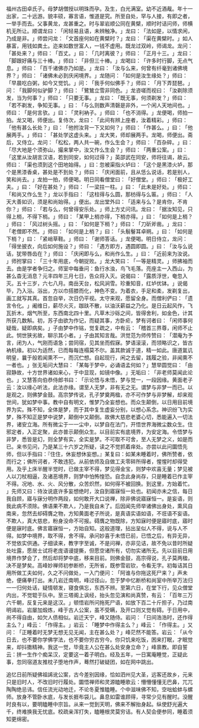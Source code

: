 福州古田卓氏子。母梦胡僧授以明珠而孕。及生，白光满室。幼不近酒胾。年十一出家，二十远游。貌丰硕，寡言语，惟道是究。所至自处，罕与人接，有即之者，一举手而去。父事黄龙，龙甚重之。时与翠岩顺公同在黄檗，顺时时诘问师，师横机无所让。顺谓龙曰：​「闲轻易且语，未辨触净。​」龙曰：​「法如是，以情求闲，乃成是非。​」师尝问龙：​「文首座何如在黄檗时？​」龙曰：​「渠在黄檗时。​」如人暴富，用钱如粪土。迩来如数世富人，一钱不虚用。既龙过双岭，师谒龙。龙问：​「甚处来？​」师曰：​「百丈。​」曰：​「几时离彼？​」师曰：​「正月十三。​」龙曰：​「脚跟好痛与三十棒。​」师曰：​「非但三十棒。​」龙喝曰：​「许多时行脚，无点气息。​」师曰：​「百千诸佛亦乃如是。​」龙曰：​「汝与么来，何曾有纤毫到诸佛境界？​」师曰：​「诸佛未必到庆闲境界。​」龙随问：​「如何是汝生缘处？​」师曰：​「早晨吃白粥，如今又觉饥。​」问：​「我手何似佛手？​」师曰：​「月下弄琵琶。​」问：​「我脚何似驴脚？​」师曰：​「鷺鷥立雪非同色。​」龙咨嗟而视曰：​「汝剃除须发，当为何事？​」师曰：​「只要无事。​」龙曰：​「既无事，何须剃发？​」师曰：​「若不剃发，争知无事。​」曰：​「与么则数声清磬是非外，一个闲人天地间也。​」师曰：​「是何言欤。​」曰：​「灵利衲子。​」师曰：​「也不消得。​」龙便喝，师拍一拍。龙又喝，师便出。复侍次，龙曰：​「此间有辨上座者，汝着精彩。​」师曰：​「他有甚么长处？​」曰：​「他拊汝背一下又如何？​」师曰：​「作甚么。​」曰：​「他展两手。​」师曰：​「甚处学这虚头来。​」龙大笑，师却展两手。龙喝，师便出。斋后，又侍立。龙问：​「松松，两人共一碗，作么生会？​」师曰：​「百杂碎。​」曰：​「尽大地是个须弥山，撮来掌中，汝又作么生会？​」师曰：​「两重公案。​」曰：​「这里从汝胡言汉语，若到同安，如何过得？​」英邵武在同安，师将往谒，故云。师曰：​「渠也须到这个田地始得。​」曰：忽被渠指火垆曰：​「这个是黑漆火垆，那个是黑漆香桌，甚处是不到处？​」师曰：​「庆闲面前，且从恁么说话，若是别人，笑和尚去。​」龙拍一拍，师便喝。明日同看僧堂曰：​「好僧堂。​」师曰：​「极好工夫。​」曰：​「好在甚处？​」师曰：​「一梁拄一柱。​」曰：​「此未是好处。​」师曰：​「和尚又作么生？​」龙以手指曰：​「这柱得与么圆，那枋得与么匾。​」师曰：​「人天大善如识，须是和尚始得。​」便出。龙出堂外曰：​「适来与么？是肯你，不肯你？​」师曰：​「若与么，何曾得安乐处。​」师上方丈问讯。龙曰：​「据汝知见，只得上梢，不得下梢。​」师曰：​「某甲上梢亦得，下梢亦得。​」曰：​「如何是上梢？​」师曰：​「风过树头摇。​」曰：​「如何是下梢？​」师曰：​「刀斫斧凿。​」龙曰：​「老僧即不然。​」师曰：​「如何是上梢？​」曰：​「头鬅鬙耳卓朔。​」曰：​「如何是下梢？​」曰：​「紧峭草鞋。​」师曰：​「谢师答话。​」龙便喝。明日侍立，龙问：​「得坐披衣，向后如何施设？​」师曰：​「遇方即方，遇圆即圆。​」曰：​「汝与么说话，犹带唇齿在？​」师曰：​「庆闲即与么，和尚作么生。​」曰：​「近前来为汝说。​」师拊掌曰：​「三十年用底，今朝捉败。​」龙大笑曰：​「一等是精灵。​」师拂袖而去。由是学者争归之。师室中每垂问：鱼行水浊，鸟飞毛落。亮座主一入西山，为甚么杳无消息？元丰四年三月七日，告众将入灭。说偈曰：​「露质浮世，奄忽入灭。五十三岁，六七八月。南岳天台，松风涧雪。珍重知音，红垆优钵。​」说偈毕，乃入浴。浴出，方以巾搭膝而化，神色不变。为着衣，手足和柔，发剃复出，画工就写其真。首忽自举，次日仍平视。太守来观，愿留全身。而僧利俨曰：​「遗言令化。​」阇维日，薪尽火灭，跏趺不散，以油沃薪益之乃化。是日云起风作，飞瓦折木，烟气所至，东西南北四十里。凡草木沙砾之间，皆得舍利，如金色，计其所获几数斛。初，苏子由欲为作记，而疑其事，方卧疟，梦有诃者曰：​「闲师事何疑哉，疑即病矣。​」子由梦中作铭，觉复疏之，中有云：​「稽首三界尊，闲师不止此。悯世狭劣故，聊示其小者。​」子由其知言哉。洪觉范为师传赞曰：​「潜庵为予言，闭为人，气刚而语急；尝同宿，见其坐而假寐。梦语滚滚，而领略识之，皆古衲机缘。初以为适然，已而每每连榻莫不尔。盖其款诚于道，精一如此。唐道氲讥明皇，曩于般若闻熏不一，而沉伫想。自起现行，闲之去留，践履之验，非闻熏不一者也。​」张无垢问大慧曰：​「某每于梦中，必诵语孟何如？​」慧举圆觉曰：​「由寂静故，十方世界诸如来心，于中显现，如镜中像。​」无垢曰：​「非老师莫闻此论也。​」又慧答向伯恭侍郎书曰：​「示论悟与未悟，梦与觉一，一段因缘。黄面老子云：汝以缘心听法，此法亦缘。谓至人无梦，非有无之无。谓梦与非梦一而已。以是观之，则佛梦金鼓。高宗梦传说，孔子梦奠两楹，亦不可作梦与非梦解，却来观世间，犹如梦中事。教中自有明文，惟梦乃全妄想也。而众生颠倒，以日用目前境界为实。殊不知，全体是梦，而于其中复生虚妄分别，以想心系念。神识纷飞为实梦，殊不知正是梦中说梦，颠倒中又颠倒。故佛大慈悲老婆心切，悉能遍入一切法界，诸安立海。所有微尘于一一尘中，以梦自在法门，开悟世界海微尘数众生。住邪定者，入正定聚，此亦普示颠倒众生。以目前实有底境界，为安定海。令悟梦与非梦，悉皆是幻，则全梦有实，全实是梦。不可取不可舍，至人无梦之义，如是而已。来书见问，乃是某三十六岁之所疑，读之不觉抓着痒处。亦尝以此问圜悟先师，但以手指曰：『住住，休妄想休妄想。』某复曰：如某未睡着时，佛所赞者，依而行之；佛所诃者，不敢违犯。从前依师及自做工夫零碎所得者，惺惺时却得受用。及乎上床半醒半觉时，已做主宰不得，梦见得金宝，则梦中欢喜无量；梦见被人以刀杖相逼，及诸恶境界，则梦中怕怖惶恐。自念此身尚存，只是睡着已作主宰不得。况地、水、火、风分散，众苦炽然，如何得不被回换。到这里，方始着忙。​」先师又曰：待汝说底许多妄想绝时，汝自到寤寐恒一处也。初闻亦未之信，每日我自顾，寤与寐分明作两段，如何敢开大口说禅，除非佛说寤寐恒一。是妄语，则我此病不须除。佛语果不欺人，乃是我自未了。后因闻先师举诸佛出身处，熏风自南来，忽然去却碍膺之物，方知黄面老子所说，是真语实语如语，不诳语不妄语。不欺人，真大慈悲，粉身没命不可报。碍膺之物既除，方知寐时便是寤时底，寤时便是寐时底。佛言寤寐恒一，方始自知。这般道理，拈出呈似人不得，说与人不得。如梦中境界，取不得，舍不得。承问妙喜于未悟已前，已悟之后，有异无异，不觉依实供通。子细读来，教字字至诚，不是问禅，亦非见诘，故不免以昔时所疑处吐露，愿居士试将老庞语谩提撕，但愿空诸所有，切勿实诸所无。先以目前日用境界作梦会了，然后却将梦中底，移来目前。则佛金鼓，高宗得说，孔子莫两楹，决不是梦矣。高峰妙禅师初参断桥，无所省，既参雪岩钦，令看无字。初每诘其日用所做工夫如何，久之不问做处，一入门便问：​「阿谁与你拖这死尸来？​」声未绝，便痛拳打出。未几岩迁南明，峰过径山，忽于梦中忆断桥和尚室中所举万法归一一归何处话，疑情顿发，寝食俱忘，东西不辨。至第六日，在堂下行，见众僧堂内出，不觉辊于队中。至三塔阁上讽经，抬头忽见演和尚真赞，有云：​「百年三万六千朝，反复元来是这汉。​」顿悟岩所问拖死尸语，如放下百二十斤担子，乃过南明谒岩。岩屡加煅炼，峰于古人公案，虽不受瞒，及开口则又觉有碍。于日用中，尚不得自由，如欠人债相似。岩迁天宁，峰又随侍。岩问：​「日间浩浩时，还作得主么？​」峰云：​「作得主。​」岩云：​「睡梦中作得主么？​」峰云：​「作得主。​」又问：​「正睡着时无梦无想无见无闻，主在甚么处？​」峰茫然不能答。岩云：​「从今日去，也不要你学佛学法，也不要你穷古穷今。你只饥来吃饭，困来打眠，才眠觉来，却抖擞精神。我这一觉，毕竟主人公在甚么处安身立命？​」峰禀教。即自誓云：拼一生作个痴呆汉，定要这一着子明白。经及五年，一日寓庵睡觉，正疑此事，忽同宿道友推枕子堕地作声，蓦然打破疑团，如在网中跳出。

追忆日前所疑佛祖䛥讹公案，古今差别因缘，恰如泗州见大圣，远客还故乡，元来只是旧时人，不改旧时行履处。圜悟禅师和灵源瞌睡歌云：懵懵懂懂无巴鼻，兀兀陶陶绝忌讳。信任流光动地迁，不论冬夏惟瞌睡。个中滋味佛不知，空咄蛤蚌与螺师。放身不管卧水底，与发长捱布袋儿。鼻息如雷谁顾得，寻常少见有醒时。没醒时良有以，要明瞌睡中宗旨。从来一觉到天明，佛来不解抬身起。纵使舒光遍大千，终难换我无忧底。校疏亲浑打失，瞌睡根灵莫穷诘。有人契会便参同，睡着须知更绵密。